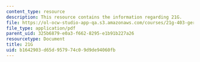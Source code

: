 ```yaml
---
content_type: resource
description: This resource contains the information regarding 21G.
file: https://ol-ocw-studio-app-qa.s3.amazonaws.com/courses/21g-403-german-iii-spring-2004/b1642903d65d957974c09d9de94060fb_MIT21G_403S04_lee_essay.pdf
file_type: application/pdf
parent_uid: 325b6879-e0a3-f662-8295-e1b91b227a26
resourcetype: Document
title: 21G
uid: b1642903-d65d-9579-74c0-9d9de94060fb
---
```

